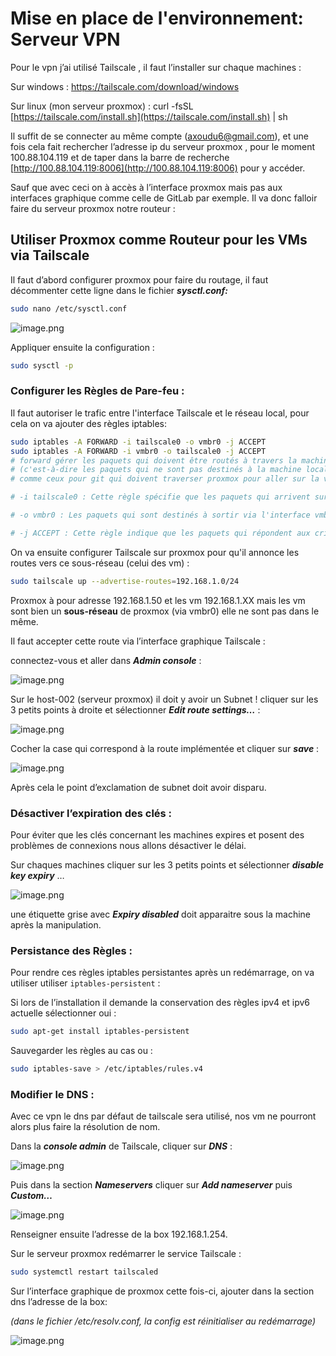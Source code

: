 # Mise en place de l'environnement: Serveur VPN

Pour le vpn j’ai utilisé Tailscale , il faut l’installer sur chaque machines :

Sur windows : https://tailscale.com/download/windows

Sur linux (mon serveur proxmox) : curl -fsSL [https://tailscale.com/install.sh](https://tailscale.com/install.sh) | sh

Il suffit de se connecter au même compte (axoudu6@gmail.com), et une fois cela fait rechercher l’adresse ip du serveur proxmox , pour le moment  100.88.104.119 et de taper dans la barre de recherche [http://100.88.104.119:8006](http://100.88.104.119:8006) pour y accéder.

Sauf que avec ceci on à accès à l’interface proxmox mais pas aux interfaces graphique comme celle de GitLab par exemple. Il va donc falloir faire du serveur proxmox notre routeur :

## Utiliser Proxmox comme Routeur pour les VMs via Tailscale

Il faut d’abord configurer proxmox pour faire du routage, il faut décommenter cette ligne dans le fichier ***sysctl.conf:***

```bash
sudo nano /etc/sysctl.conf
```

![image.png](image%2013.png)

Appliquer ensuite la configuration :

```bash
sudo sysctl -p
```

### Configurer les Règles de Pare-feu :

Il faut autoriser le trafic entre l'interface Tailscale et le réseau local, pour cela on va ajouter des règles iptables:

```bash
sudo iptables -A FORWARD -i tailscale0 -o vmbr0 -j ACCEPT
sudo iptables -A FORWARD -i vmbr0 -o tailscale0 -j ACCEPT
# forward gérer les paquets qui doivent être routés à travers la machine 
# (c'est-à-dire les paquets qui ne sont pas destinés à la machine locale mais qui doivent passer d'une interface à une autre)
# comme ceux pour git qui doivent traverser proxmox pour aller sur la vm git

# -i tailscale0 : Cette règle spécifie que les paquets qui arrivent sur l'interface tailscale0 (c'est-à-dire ceux provenant du réseau Tailscale) sont concernés par cette règle.

# -o vmbr0 : Les paquets qui sont destinés à sortir via l'interface vmbr0 (le pont réseau de Proxmox, où se trouvent les VMs) doivent suivre cette règle.

# -j ACCEPT : Cette règle indique que les paquets qui répondent aux critères doivent être acceptés et donc transférés d'une interface à l'autre.
```

On va ensuite configurer Tailscale sur proxmox  pour qu'il annonce les routes vers ce sous-réseau (celui des vm) :

```bash
sudo tailscale up --advertise-routes=192.168.1.0/24

```

Proxmox à pour adresse 192.168.1.50 et les vm 192.168.1.XX mais les vm sont bien un **sous-réseau** de proxmox (via vmbr0) elle ne sont pas dans le même.

Il faut accepter cette route via l’interface graphique Tailscale :

connectez-vous et aller dans ***Admin console*** :

![image.png](image%2014.png)

Sur le host-002 (serveur proxmox) il doit y avoir un Subnet ! cliquer sur les 3 petits points à droite et sélectionner ***Edit route settings…*** :

![image.png](image%2015.png)

Cocher la case qui correspond à la route implémentée et cliquer sur ***save*** :

![image.png](image%2016.png)

Après cela le point d’exclamation de subnet doit avoir disparu.

### Désactiver l’expiration des clés :

Pour éviter que les clés concernant les machines expires et posent des problèmes de connexions nous allons désactiver  le délai.

Sur chaques machines cliquer sur les  3 petits points et sélectionner ***disable key expiry*** …

![image.png](image%2017.png)

une étiquette grise avec ***Expiry disabled*** doit apparaitre sous la machine après la manipulation.

### Persistance des Règles :

Pour rendre ces règles iptables persistantes après un redémarrage, on va utiliser utiliser   `iptables-persistent` :

Si lors de l’installation il demande la conservation des règles ipv4 et ipv6 actuelle sélectionner oui : 

```bash
sudo apt-get install iptables-persistent
```

Sauvegarder les règles au cas ou : 

```bash
sudo iptables-save > /etc/iptables/rules.v4
```

### Modifier le DNS :

Avec ce vpn le dns par défaut de tailscale sera utilisé, nos vm ne pourront alors plus faire la résolution de nom.

Dans la ***console admin*** de Tailscale, cliquer sur ***DNS*** :

![image.png](image%2018.png)

Puis dans la section ***Nameservers*** cliquer sur ***Add nameserver*** puis ***Custom…***

![image.png](image%2019.png)

Renseigner ensuite l’adresse de la box 192.168.1.254.

Sur le serveur proxmox redémarrer le service Tailscale :

```bash
sudo systemctl restart tailscaled
```

Sur l’interface graphique de proxmox cette fois-ci, ajouter dans la section dns l’adresse de la box:

*(dans le fichier /etc/resolv.conf, la config est réinitialiser au redémarrage)*

![image.png](image%2020.png)